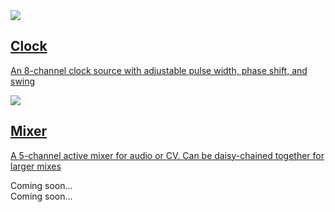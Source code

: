 <div class="fm-container">
  <a href="https://quinnfreedman.github.io/modular/modules/Clock" class="fm-hidden-link">
    <div class="fm-module-box">
      <img src="https://quinnfreedman.github.io/modular/modules/Clock/docs/images/clock_faceplate_display.svg" />
      <div>
        <h2>Clock</h2>
        <p>An 8-channel clock source with adjustable pulse width, phase shift, and swing</p>
      </div>
    </div>
  </a>
  <a href="https://quinnfreedman.github.io/modular/modules/Mixer" class="fm-hidden-link">
    <div class="fm-module-box">
      <img src="https://quinnfreedman.github.io/modular/modules/Mixer/docs/images/mixer_faceplate_display.svg" />
      <div>
        <h2>Mixer</h2>
        <p>A 5-channel active mixer for audio or CV. Can be daisy-chained together for larger mixes</p>
      </div>
    </div>
  </a>
  <div class="fm-module-box">
  Coming soon...
  </div>
  <div class="fm-module-box">
  Coming soon...
  </div>
</div>
